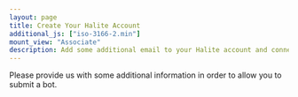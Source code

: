 ```yaml
---
layout: page
title: Create Your Halite Account
additional_js: ["iso-3166-2.min"]
mount_view: "Associate"
description: Add some additional email to your Halite account and connect your school or work email to your Halite profile to play against your colleagues.
---
```


<p>
    Please provide us with some additional information in order to allow you to submit a bot.
</p>

<div id="associate-container"></div>

